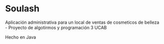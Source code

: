 # Soulash
Aplicación administrativa para un local de ventas de cosmeticos de belleza - Proyecto de algotirmos y programación 3 UCAB


Hecho en Java
